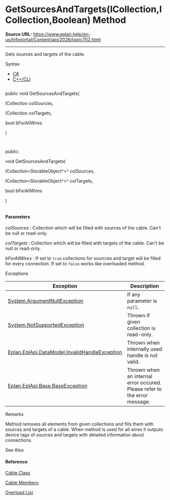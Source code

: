 # GetSourcesAndTargets(ICollection<StorableObject>,ICollection<StorableObject>,Boolean) Method

**Source URL:** https://www.eplan.help/en-us/Infoportal/Content/api/2026/topic702.html

---

Gets sources and targets of the cable.

Syntax

- [C#](#i-syntax-CS)
- [C++/CLI](#i-syntax-CPP2005)

```
```
public void GetSourcesAndTargets( 
   ICollection<StorableObject> colSources,
   ICollection<StorableObject> colTargets,
   bool bForAllWires
)
```
```

```
```
public:
void GetSourcesAndTargets( 
   ICollection<StorableObject^>^ colSources,
   ICollection<StorableObject^>^ colTargets,
   bool bForAllWires
)
```
```

#### Parameters

*colSources*
:   Collection which will be filled with sources of the cable. Can't be null or read-only.

*colTargets*
:   Collection which will be filled with targets of the cable. Can't be null or read-only.

*bForAllWires*
:   If set to `true` collections for sourcres and target will be filled for every connection. If set to `false` works like overloaded method.

Exceptions

| Exception | Description |
| --- | --- |
| [System.ArgumentNullException](#) | If any parameter is `null`. |
| [System.NotSupportedException](#) | Thrown if given collection is read-only. |
| [Eplan.EplApi.DataModel.InvalidHandleException](Eplan.EplApi.DataModelu~Eplan.EplApi.DataModel.InvalidHandleException.html) | Thrown when internally used handle is not valid. |
| [Eplan.EplApi.Base.BaseException](Eplan.EplApi.Baseu~Eplan.EplApi.Base.BaseException.html) | Thrown when an internal error occured. Please refer to the error message. |

Remarks

Method removes all elements from given collections and fills them with sources and targets of a cable. When method is used for all wires it outputs device tags of sources and targets with detailed information about connections.



See Also

#### Reference

[Cable Class](Eplan.EplApi.DataModelu~Eplan.EplApi.DataModel.EObjects.Cable.html)
  
[Cable Members](Eplan.EplApi.DataModelu~Eplan.EplApi.DataModel.EObjects.Cable_members.html)
  
[Overload List](Eplan.EplApi.DataModelu~Eplan.EplApi.DataModel.EObjects.Cable~GetSourcesAndTargets.html)